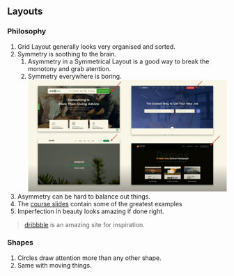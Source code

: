 ## Layouts

### Philosophy

1. Grid Layout generally looks very organised and sorted.
2. Symmetry is soothing to the brain.
   1. Asymmetry in a Symmetrical Layout is a good way to break the monotony and grab atention.
   2. Symmetry everywhere is boring.
      ![sample-websites](./assets/sample-websites.png)
3. Asymmetry can be hard to balance out things.
4. The [course slides](https://github.com/sdras/design-for-developers/tree/master/slides-pdf) contain some of the greatest examples
5. Imperfection in beauty looks amazing if done right.

> [dribbble](https://dribbble.com/) is an amazing site for inspiration.

### Shapes

1. Circles draw attention more than any other shape.
2. Same with moving things.
